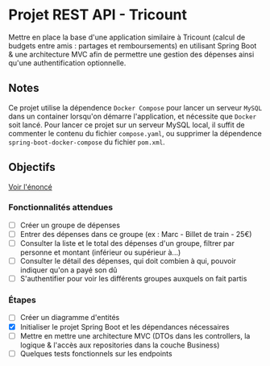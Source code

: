 # Projet REST API - Tricount

Mettre en place la base d'une application similaire à Tricount (calcul de budgets entre amis :
partages et remboursements) en utilisant Spring Boot & une architecture MVC afin de permettre une
gestion des dépenses ainsi qu'une authentification optionnelle.

## Notes

Ce projet utilise la dépendence `Docker Compose` pour lancer un serveur `MySQL` dans un container
lorsqu'on démarre l'application, et nécessite que `Docker` soit lancé. Pour lancer ce projet sur un
serveur MySQL local, il suffit de commenter le contenu du fichier `compose.yaml`, ou supprimer la
dépendence `spring-boot-docker-compose` du fichier `pom.xml`.

## Objectifs

[Voir l'énoncé](https://gitlab.com/jeandemel-formations/hb-cda-2025/projets/projet-rest)

### Fonctionnalités attendues

- [ ] Créer un groupe de dépenses
- [ ] Entrer des dépenses dans ce groupe (ex : Marc - Billet de train - 25€)
- [ ] Consulter la liste et le total des dépenses d'un groupe, filtrer par personne et montant 
  (inférieur ou supérieur à...)
- [ ] Consulter le détail des dépenses, qui doit combien à qui, pouvoir indiquer qu'on a payé son dû
- [ ] S'authentifier pour voir les différents groupes auxquels on fait partis

### Étapes

- [ ] Créer un diagramme d'entités
- [x] Initialiser le projet Spring Boot et les dépendances nécessaires
- [ ] Mettre en mettre une architecture MVC (DTOs dans les controllers, la logique & l'accès aux
  repositories dans la couche Business)
- [ ] Quelques tests fonctionnels sur les endpoints